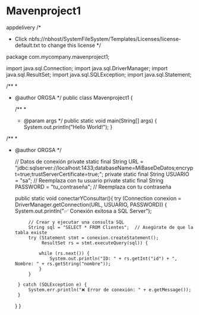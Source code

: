 # Mavenproject1
appdelivery
/*
 * Click nbfs://nbhost/SystemFileSystem/Templates/Licenses/license-default.txt to change this license
 */

package com.mycompany.mavenproject1;

import java.sql.Connection;
import java.sql.DriverManager;
import java.sql.ResultSet;
import java.sql.SQLException;
import java.sql.Statement;

/**
 *
 * @author ORGSA
 */
public class Mavenproject1 {

    /**
     *
     * @param args
     */
    public static void main(String[] args) {
        System.out.println("Hello World!");
    }


/**
 *
 * @author ORGSA
 */

    // Datos de conexión
    private static final String URL = "jdbc:sqlserver://localhost:1433;databaseName=MiBaseDeDatos;encrypt=true;trustServerCertificate=true;";
    private static final String USUARIO = "sa";  // Reemplaza con tu usuario
    private static final String PASSWORD = "tu_contraseña"; // Reemplaza con tu contraseña

    
    public static void conectarYConsultar(){ 
        try (Connection conexion = DriverManager.getConnection(URL, USUARIO, PASSWORD)) {
            System.out.println("✅ Conexión exitosa a SQL Server");

            // Crear y ejecutar una consulta SQL
            String sql = "SELECT * FROM Clientes";  // Asegúrate de que la tabla existe
            try (Statement stmt = conexion.createStatement();
                 ResultSet rs = stmt.executeQuery(sql)) {

                while (rs.next()) {
                    System.out.println("ID: " + rs.getInt("id") + ", Nombre: " + rs.getString("nombre"));
                }
            }

        } catch (SQLException e) {
            System.err.println("❌ Error de conexión: " + e.getMessage());
        }
    }
}
